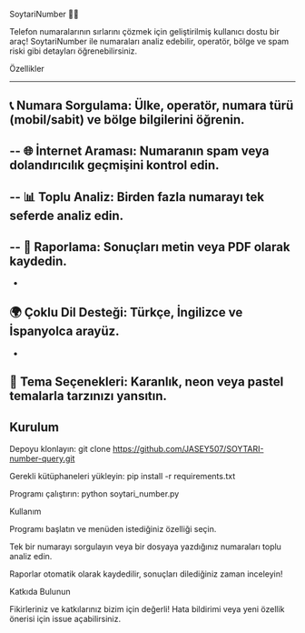 SoytariNumber 🕵️‍♂️

Telefon numaralarının sırlarını çözmek için geliştirilmiş kullanıcı dostu bir araç! SoytariNumber ile numaraları analiz edebilir, operatör, bölge ve spam riski gibi detayları öğrenebilirsiniz.

Özellikler




---
📞 Numara Sorgulama: Ülke, operatör, numara türü (mobil/sabit) ve bölge bilgilerini öğrenin.
---

--
🌐 İnternet Araması: Numaranın spam veya dolandırıcılık geçmişini kontrol edin.
--

--
📊 Toplu Analiz: Birden fazla numarayı tek seferde analiz edin.
--

--
📄 Raporlama: Sonuçları metin veya PDF olarak kaydedin.
-
-

🌍 Çoklu Dil Desteği: Türkçe, İngilizce ve İspanyolca arayüz.
-
-

🎨 Tema Seçenekleri: Karanlık, neon veya pastel temalarla tarzınızı yansıtın.
-
Kurulum
--




Depoyu klonlayın: git clone https://github.com/JASEY507/SOYTARI-number-query.git



Gerekli kütüphaneleri yükleyin: pip install -r requirements.txt



Programı çalıştırın: python soytari_number.py

Kullanım





Programı başlatın ve menüden istediğiniz özelliği seçin.



Tek bir numarayı sorgulayın veya bir dosyaya yazdığınız numaraları toplu analiz edin.



Raporlar otomatik olarak kaydedilir, sonuçları dilediğiniz zaman inceleyin!

Katkıda Bulunun

Fikirleriniz ve katkılarınız bizim için değerli! Hata bildirimi veya yeni özellik önerisi için issue açabilirsiniz.
